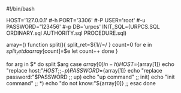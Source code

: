 #!/bin/bash

HOST='127.0.0.1'  #-h
PORT='3306'       #-P
USER='root'       #-u
PASSWORD='123456' #-p
DB='urpcs'
INIT_SQL=(URPCS.SQL ORDINARY.sql AUTHORITY.sql PROCEDURE.sql)

array=()
function split(){
  split_ret=${1//=/ }
  count=0
  for e in $split_ret
  do 
    array[$count]=$e
    let count++
  done 
}


for arg in $*
do 
  split $arg
  case ${array[0]} in
        -h)
          HOST=${array[1]}
          echo "replace host:"$HOST
        ;;
        -p)
          PASSWORD=${array[1]}
          echo "replace password:"$PASSWORD
        ;;
        up)
          echo "up command"
        ;;
        init)
          echo "init command"
        ;;
        *)
        echo "do not know:"${array[0]}
        ;;
  esac
done